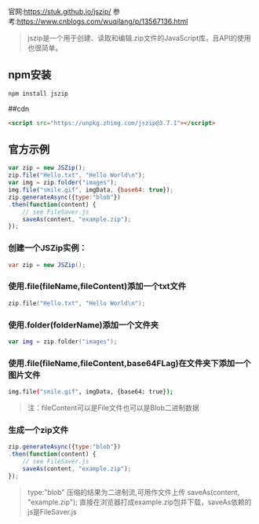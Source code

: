 官网:https://stuk.github.io/jszip/
参考:https://www.cnblogs.com/wuqilang/p/13567136.html
>jszip是一个用于创建、读取和编辑.zip文件的JavaScript库，且API的使用也很简单。


## npm安装

```bash
npm install jszip
```

##cdn
```html
<script src="https://unpkg.zhimg.com/jszip@3.7.1"></script>

```

## 官方示例



```jsx
var zip = new JSZip();
zip.file("Hello.txt", "Hello World\n");
var img = zip.folder("images");
img.file("smile.gif", imgData, {base64: true});
zip.generateAsync({type:"blob"})
.then(function(content) {
    // see FileSaver.js
    saveAs(content, "example.zip");
});
```

### 创建一个JSZip实例：



```csharp
var zip = new JSZip();
```

### 使用.file(fileName,fileContent)添加一个txt文件



```swift
zip.file("Hello.txt", "Hello World\n");
```

### 使用.folder(folderName)添加一个文件夹



```swift
var img = zip.folder("images");
```

### 使用.file(fileName,fileContent,base64FLag)在文件夹下添加一个图片文件



```bash
img.file("smile.gif", imgData, {base64: true});
```

> 注：fileContent可以是File文件也可以是Blob二进制数据

### 生成一个zip文件



```jsx
zip.generateAsync({type:"blob"})
.then(function(content) {
    // see FileSaver.js
    saveAs(content, "example.zip");
});
```

> type:"blob" 压缩的结果为二进制流,可用作文件上传
> saveAs(content, "example.zip"); 直接在浏览器打成example.zip包并下载，saveAs依赖的js是FileSaver.js